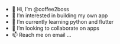 - 👋 Hi, I’m @coffee2boss
- 👀 I’m interested in building my own app
- 🌱 I’m currently learning python and flutter
- 💞️ I’m looking to collaborate on apps
- 📫 Reach me on email ...

<!---
coffee2boss/coffee2boss is a ✨ special ✨ repository because its `README.md` (this file) appears on your GitHub profile.
You can click the Preview link to take a look at your changes.
--->
